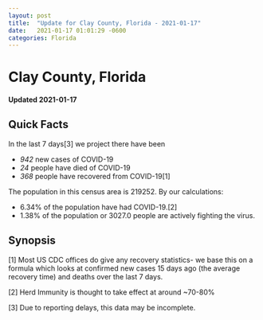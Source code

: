 ```yaml
---
layout: post
title:  "Update for Clay County, Florida - 2021-01-17"
date:   2021-01-17 01:01:29 -0600
categories: Florida
---
```


# Clay County, Florida
#### Updated 2021-01-17

## Quick Facts

In the last 7 days[3] we project there have been
- *942* new cases of COVID-19
- *24* people have died of COVID-19
- *368* people have recovered from COVID-19[1]

The population in this census area is 219252. By our calculations:
- 6.34% of the population have had COVID-19.[2]
- 1.38% of the population or 3027.0 people are actively fighting the virus.

## Synopsis




[1] Most US CDC offices do give any recovery statistics- we base this on a formula which looks at confirmed new cases
15 days ago (the average recovery time) and deaths over the last 7 days.

[2] Herd Immunity is thought to take effect at around ~70-80%

[3] Due to reporting delays, this data may be incomplete.
 
    